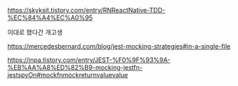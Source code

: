 https://skyksit.tistory.com/entry/RNReactNative-TDD-%EC%84%A4%EC%A0%95

이대로 했다간 개고생

https://mercedesbernard.com/blog/jest-mocking-strategies#in-a-single-file

https://inpa.tistory.com/entry/JEST-%F0%9F%93%9A-%EB%AA%A8%ED%82%B9-mocking-jestfn-jestspyOn#mockfnmockreturnvaluevalue
